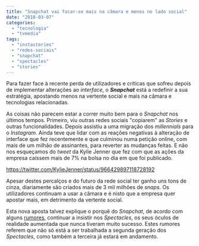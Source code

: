 ```yaml
---
title: "Snapchat vai focar-se mais na câmara e menos no lado social"
date: "2018-03-07"
categories: 
  - "tecnologia"
  - "tvmedia"
tags: 
  - "instastories"
  - "redes-sociais"
  - "snapchat"
  - "spectacles"
  - "stories"
---
```


Para fazer face à recente perda de utilizadores e críticas que sofreu depois de implementar alterações ao _interface_, o _**Snapchat**_ está a redefinir a sua estratégia, apostando menos na vertente social e mais na câmara e tecnologias relacionadas.

As coisas não parecem estar a correr muito bem para o _Snapchat_ nos últimos tempos. Primeiro, viu outras redes sociais "copiarem" as _Stories_ e outras funcionalidades. Depois assistiu a uma migração dos _millennials_ para o _Instagram_. Ainda teve que lidar com as reações negativas à alteração de interface que fez recentemente e que culminou numa petição online, com mais de um milhão de assinantes, para reverter as mudanças feitas. E não nos esqueçamos do _tweet_ da Kylie Jenner que fez com que as ações da empresa caíssem mais de 7% na bolsa no dia em que foi publicado.

https://twitter.com/KylieJenner/status/966429897118728192

Apesar destes percalços e do futuro da rede social ter ganho uns tons de cinza, diariamente são criados mais de 3 mil milhões de _snaps_. Os utilizadores continuam a usar a câmara e é nisto que a empresa quer apostar mais, em detrimento da vertente social.

Esta nova aposta talvez explique o porquê do _Snapchat_, de acordo com alguns [rumores](https://beta.techcrunch.com/2018/03/04/the-face-race/), continuar a insistir nos _Spectacles_, os seus óculos de realidade aumentada que nunca tiveram muito sucesso. Estes rumores referem que não só está a ser trabalhada a segunda geração dos _Spectacles_, como também a terceira já estará em andamento.
